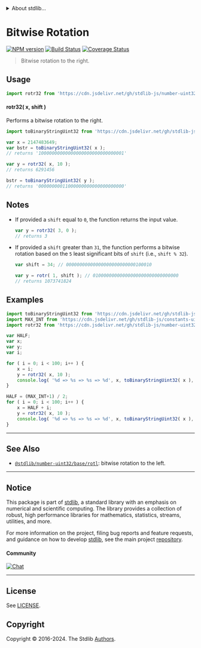 <!--

@license Apache-2.0

Copyright (c) 2018 The Stdlib Authors.

Licensed under the Apache License, Version 2.0 (the "License");
you may not use this file except in compliance with the License.
You may obtain a copy of the License at

   http://www.apache.org/licenses/LICENSE-2.0

Unless required by applicable law or agreed to in writing, software
distributed under the License is distributed on an "AS IS" BASIS,
WITHOUT WARRANTIES OR CONDITIONS OF ANY KIND, either express or implied.
See the License for the specific language governing permissions and
limitations under the License.

-->


<details>
  <summary>
    About stdlib...
  </summary>
  <p>We believe in a future in which the web is a preferred environment for numerical computation. To help realize this future, we've built stdlib. stdlib is a standard library, with an emphasis on numerical and scientific computation, written in JavaScript (and C) for execution in browsers and in Node.js.</p>
  <p>The library is fully decomposable, being architected in such a way that you can swap out and mix and match APIs and functionality to cater to your exact preferences and use cases.</p>
  <p>When you use stdlib, you can be absolutely certain that you are using the most thorough, rigorous, well-written, studied, documented, tested, measured, and high-quality code out there.</p>
  <p>To join us in bringing numerical computing to the web, get started by checking us out on <a href="https://github.com/stdlib-js/stdlib">GitHub</a>, and please consider <a href="https://opencollective.com/stdlib">financially supporting stdlib</a>. We greatly appreciate your continued support!</p>
</details>

# Bitwise Rotation

[![NPM version][npm-image]][npm-url] [![Build Status][test-image]][test-url] [![Coverage Status][coverage-image]][coverage-url] <!-- [![dependencies][dependencies-image]][dependencies-url] -->

> Bitwise rotation to the right.



<section class="usage">

## Usage

```javascript
import rotr32 from 'https://cdn.jsdelivr.net/gh/stdlib-js/number-uint32-base-rotr@v0.2.1-deno/mod.js';
```

#### rotr32( x, shift )

Performs a bitwise rotation to the right.

```javascript
import toBinaryStringUint32 from 'https://cdn.jsdelivr.net/gh/stdlib-js/number-uint32-base-to-binary-string@deno/mod.js';

var x = 2147483649;
var bstr = toBinaryStringUint32( x );
// returns '10000000000000000000000000000001'

var y = rotr32( x, 10 );
// returns 6291456

bstr = toBinaryStringUint32( y );
// returns '00000000011000000000000000000000'
```

</section>

<!-- /.usage -->

<section class="notes">

## Notes

-   If provided a `shift` equal to `0`, the function returns the input value.

    ```javascript
    var y = rotr32( 3, 0 );
    // returns 3
    ```

-   If provided a `shift` greater than `31`, the function performs a bitwise rotation based on the `5` least significant bits of `shift` (i.e., `shift % 32`).

    ```javascript
    var shift = 34; // 00000000000000000000000000100010

    var y = rotr( 1, shift ); // 01000000000000000000000000000000
    // returns 1073741824
    ```

</section>

<!-- /.notes -->

<section class="examples">

## Examples

<!-- eslint no-undef: "error" -->

```javascript
import toBinaryStringUint32 from 'https://cdn.jsdelivr.net/gh/stdlib-js/number-uint32-base-to-binary-string@deno/mod.js';
import MAX_INT from 'https://cdn.jsdelivr.net/gh/stdlib-js/constants-uint32-max@deno/mod.js';
import rotr32 from 'https://cdn.jsdelivr.net/gh/stdlib-js/number-uint32-base-rotr@v0.2.1-deno/mod.js';

var HALF;
var x;
var y;
var i;

for ( i = 0; i < 100; i++ ) {
    x = i;
    y = rotr32( x, 10 );
    console.log( '%d => %s => %s => %d', x, toBinaryStringUint32( x ), toBinaryStringUint32( y ), y );
}

HALF = (MAX_INT+1) / 2;
for ( i = 0; i < 100; i++ ) {
    x = HALF + i;
    y = rotr32( x, 10 );
    console.log( '%d => %s => %s => %d', x, toBinaryStringUint32( x ), toBinaryStringUint32( y ), y );
}
```

</section>

<!-- /.examples -->

<!-- Section for related `stdlib` packages. Do not manually edit this section, as it is automatically populated. -->

<section class="related">

* * *

## See Also

-   <span class="package-name">[`@stdlib/number-uint32/base/rotl`][@stdlib/number/uint32/base/rotl]</span><span class="delimiter">: </span><span class="description">bitwise rotation to the left.</span>

</section>

<!-- /.related -->

<!-- Section for all links. Make sure to keep an empty line after the `section` element and another before the `/section` close. -->


<section class="main-repo" >

* * *

## Notice

This package is part of [stdlib][stdlib], a standard library with an emphasis on numerical and scientific computing. The library provides a collection of robust, high performance libraries for mathematics, statistics, streams, utilities, and more.

For more information on the project, filing bug reports and feature requests, and guidance on how to develop [stdlib][stdlib], see the main project [repository][stdlib].

#### Community

[![Chat][chat-image]][chat-url]

---

## License

See [LICENSE][stdlib-license].


## Copyright

Copyright &copy; 2016-2024. The Stdlib [Authors][stdlib-authors].

</section>

<!-- /.stdlib -->

<!-- Section for all links. Make sure to keep an empty line after the `section` element and another before the `/section` close. -->

<section class="links">

[npm-image]: http://img.shields.io/npm/v/@stdlib/number-uint32-base-rotr.svg
[npm-url]: https://npmjs.org/package/@stdlib/number-uint32-base-rotr

[test-image]: https://github.com/stdlib-js/number-uint32-base-rotr/actions/workflows/test.yml/badge.svg?branch=v0.2.1
[test-url]: https://github.com/stdlib-js/number-uint32-base-rotr/actions/workflows/test.yml?query=branch:v0.2.1

[coverage-image]: https://img.shields.io/codecov/c/github/stdlib-js/number-uint32-base-rotr/main.svg
[coverage-url]: https://codecov.io/github/stdlib-js/number-uint32-base-rotr?branch=main

<!--

[dependencies-image]: https://img.shields.io/david/stdlib-js/number-uint32-base-rotr.svg
[dependencies-url]: https://david-dm.org/stdlib-js/number-uint32-base-rotr/main

-->

[chat-image]: https://img.shields.io/gitter/room/stdlib-js/stdlib.svg
[chat-url]: https://app.gitter.im/#/room/#stdlib-js_stdlib:gitter.im

[stdlib]: https://github.com/stdlib-js/stdlib

[stdlib-authors]: https://github.com/stdlib-js/stdlib/graphs/contributors

[umd]: https://github.com/umdjs/umd
[es-module]: https://developer.mozilla.org/en-US/docs/Web/JavaScript/Guide/Modules

[deno-url]: https://github.com/stdlib-js/number-uint32-base-rotr/tree/deno
[deno-readme]: https://github.com/stdlib-js/number-uint32-base-rotr/blob/deno/README.md
[umd-url]: https://github.com/stdlib-js/number-uint32-base-rotr/tree/umd
[umd-readme]: https://github.com/stdlib-js/number-uint32-base-rotr/blob/umd/README.md
[esm-url]: https://github.com/stdlib-js/number-uint32-base-rotr/tree/esm
[esm-readme]: https://github.com/stdlib-js/number-uint32-base-rotr/blob/esm/README.md
[branches-url]: https://github.com/stdlib-js/number-uint32-base-rotr/blob/main/branches.md

[stdlib-license]: https://raw.githubusercontent.com/stdlib-js/number-uint32-base-rotr/main/LICENSE

<!-- <related-links> -->

[@stdlib/number/uint32/base/rotl]: https://github.com/stdlib-js/number-uint32-base-rotl/tree/deno

<!-- </related-links> -->

</section>

<!-- /.links -->
